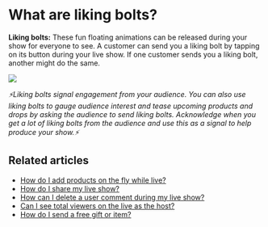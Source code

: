 # What are liking bolts?

**Liking bolts:** These fun floating animations can be released during your show for everyone to see. A customer can send you a liking bolt by tapping on its button during your live show. If one customer sends you a liking bolt, another might do the same.

![](https://help.popshop.live/hc/article\_attachments/4405447926425/3.png)

_⚡️Liking bolts signal engagement from your audience. You can also use liking bolts to gauge audience interest and tease upcoming products and drops by asking the audience to send liking bolts. Acknowledge when you get a lot of liking bolts from the audience and use this as a signal to help produce your show.⚡️_

## Related articles

* [How do I add products on the fly while live?](https://jamble.gitbook.io/popshop-live/hosting-and-after-your-show/how-do-i-add-products-on-the-fly-while-live)
* [How do I share my live show?](https://jamble.gitbook.io/popshop-live/going-live/how-do-i-share-my-live-show)
* [How can I delete a user comment during my live show?](https://jamble.gitbook.io/popshop-live/going-live/how-can-i-delete-a-user-comment-during-my-live-show)
* [Can I see total viewers on the live as the host?](https://jamble.gitbook.io/popshop-live/going-live/can-i-see-total-viewers-on-the-live-as-the-host)
* [How do I send a free gift or item?](https://jamble.gitbook.io/popshop-live/hosting-and-after-your-show/how-do-i-send-a-free-gift-or-item)
